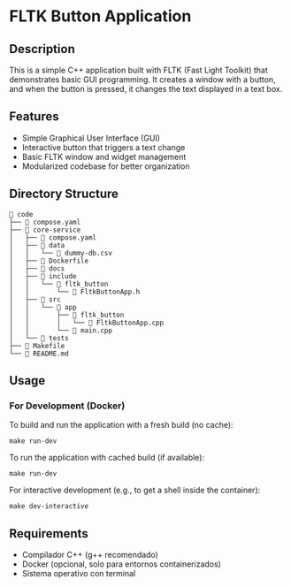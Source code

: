 # FLTK Button Application

## Description

This is a simple C++ application built with FLTK (Fast Light Toolkit) that demonstrates basic GUI programming. It creates a window with a button, and when the button is pressed, it changes the text displayed in a text box.

## Features

- Simple Graphical User Interface (GUI)
- Interactive button that triggers a text change
- Basic FLTK window and widget management
- Modularized codebase for better organization

## Directory Structure

```shell
 code
├──  compose.yaml
├──  core-service
│   ├──  compose.yaml
│   ├──  data
│   │   └──  dummy-db.csv
│   ├──  Dockerfile
│   ├──  docs
│   ├──  include
│   │   └──  fltk_button
│   │       └──  FltkButtonApp.h
│   ├── 󱧼 src
│   │   └──  app
│   │       ├──  fltk_button
│   │       │   └──  FltkButtonApp.cpp
│   │       └──  main.cpp
│   └── 󰙨 tests
├──  Makefile
└──  README.md
```

## Usage

### For Development (Docker)

To build and run the application with a fresh build (no cache):

```shell
make run-dev
```

To run the application with cached build (if available):

```shell
make run-dev
```

For interactive development (e.g., to get a shell inside the container):

```shell
make dev-interactive
```

## Requirements

- Compilador C++ (g++ recomendado)
- Docker (opcional, solo para entornos containerizados)
- Sistema operativo con terminal